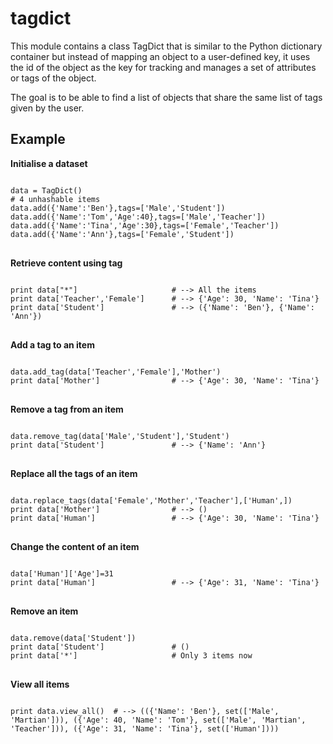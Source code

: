 tagdict
=======
This module contains a class TagDict that is similar to the Python 
dictionary container but instead of mapping an object to a user-defined 
key, it uses the id of the object as the key for tracking and manages 
a set of attributes or tags of the object.

The goal is to be able to find a list of objects that share the same 
list of tags given by the user.

Example
-------

**Initialise a dataset**

<pre>
<code class="python">
data = TagDict()
# 4 unhashable items
data.add({'Name':'Ben'},tags=['Male','Student'])
data.add({'Name':'Tom','Age':40},tags=['Male','Teacher'])
data.add({'Name':'Tina','Age':30},tags=['Female','Teacher'])
data.add({'Name':'Ann'},tags=['Female','Student'])
</code>
</pre>

**Retrieve content using tag**

<pre>
<code class="python">
print data["*"]                     # --> All the items
print data['Teacher','Female']      # --> {'Age': 30, 'Name': 'Tina'}
print data['Student']               # --> ({'Name': 'Ben'}, {'Name': 'Ann'})
</code>
</pre>

**Add a tag to an item**

<pre>
<code class="python">
data.add_tag(data['Teacher','Female'],'Mother')
print data['Mother']                # --> {'Age': 30, 'Name': 'Tina'}
</code>
</pre>

**Remove a tag from an item**

<pre>
<code class="python">
data.remove_tag(data['Male','Student'],'Student')
print data['Student']               # --> {'Name': 'Ann'}
</code>
</pre>

**Replace all the tags of an item**

<pre>
<code class="python">
data.replace_tags(data['Female','Mother','Teacher'],['Human',])
print data['Mother']                # --> ()
print data['Human']                 # --> {'Age': 30, 'Name': 'Tina'}
</code>
</pre>

**Change the content of an item**

<pre>
<code class="python">
data['Human']['Age']=31
print data['Human']                 # --> {'Age': 31, 'Name': 'Tina'}
</code>
</pre>


**Remove an item**

<pre>
<code class="python">
data.remove(data['Student'])
print data['Student']               # ()
print data['*']                     # Only 3 items now
</code>
</pre>

**View all items**

<pre>
<code class="python">
print data.view_all()  # --> (({'Name': 'Ben'}, set(['Male', 'Martian'])), ({'Age': 40, 'Name': 'Tom'}, set(['Male', 'Martian', 'Teacher'])), ({'Age': 31, 'Name': 'Tina'}, set(['Human'])))
</code>
</pre>

